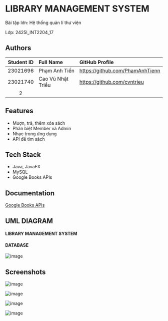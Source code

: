 
# LIBRARY MANAGEMENT SYSTEM

Bài tập lớn: Hệ thống quản lí thư viện

Lớp: 2425I_INT2204_17


## Authors

| Student ID | Full Name          | GitHub Profile                       |
|:----------:|:-------------------|:-------------------------------------|
|  23021696  | Phạm Anh Tiến | <https://github.com/PhamAnhTienn>        |
|  23021740  | Cao Vũ Nhật Triều | <https://github.com/cvntrieu> |
|  2  |   |           |

## Features

- Mượn, trả, thêm xóa sách
- Phân biệt Member và Admin
- Nhạc trong ứng dụng
- API để tìm sách


## Tech Stack

- Java, JavaFX
- MySQL
- Google Books APIs


## Documentation

[Google Books APIs](https://developers.google.com/books/docs/overview)


## UML DIAGRAM

#### LIBRARY MANAGEMENT SYSTEM

#### DATABASE

![image](https://github.com/user-attachments/assets/95111b4b-495f-49b9-b6b0-d7e1cecda3de)



## Screenshots

![image](https://github.com/user-attachments/assets/e5d40bd5-83a0-4ad4-86bb-96346e31d1d4)

![image](https://github.com/user-attachments/assets/75644463-3a36-4172-8113-ac61350c0f40)

![image](https://github.com/user-attachments/assets/72024df2-e082-4a2e-a2b8-ae3299eae221)

![image](https://github.com/user-attachments/assets/acf1223c-e414-441d-89ac-7fe0087c6284)





